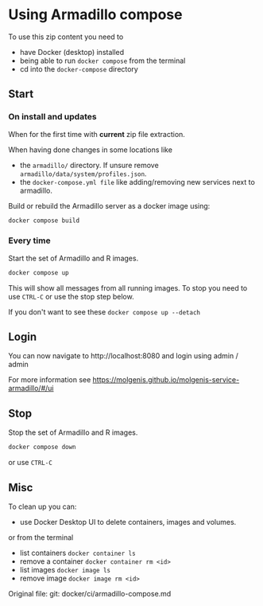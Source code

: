 # Using Armadillo compose

To use this zip content you need to
- have Docker (desktop) installed
- being able to run `docker compose` from the terminal
- cd into the `docker-compose` directory

## Start

### On install and updates

When for the first time with **current** zip file extraction.

When having done changes in some locations like
- the `armadillo/` directory. If unsure remove `armadillo/data/system/profiles.json`.
- the `docker-compose.yml file` like adding/removing new services next to armadillo.

Build or rebuild the Armadillo server as a docker image using:

```sh
docker compose build
```

### Every time

Start the set of Armadillo and R images.

```sh
docker compose up
```

This will show all messages from all running images. To stop you need to use `CTRL-C` or use the stop step below.

If you don't want to see these `docker compose up --detach`

## Login

You can now navigate to http://localhost:8080 and login using admin / admin

For more information see https://molgenis.github.io/molgenis-service-armadillo/#/ui

## Stop

Stop the set of Armadillo and R images.

```sh
docker compose down
```
or use `CTRL-C`

## Misc

To clean up you can:

- use Docker Desktop UI to delete containers, images and volumes.

or from the terminal

- list containers `docker container ls`
- remove a container `docker container rm <id>`
- list images `docker image ls`
- remove image `docker image rm <id>`

Original file: git: docker/ci/armadillo-compose.md

